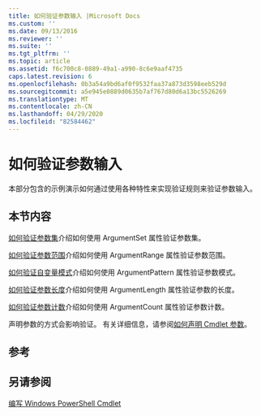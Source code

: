 ```yaml
---
title: 如何验证参数输入 |Microsoft Docs
ms.custom: ''
ms.date: 09/13/2016
ms.reviewer: ''
ms.suite: ''
ms.tgt_pltfrm: ''
ms.topic: article
ms.assetid: f6c700c8-0889-49a1-a990-8c6e9aaf4735
caps.latest.revision: 6
ms.openlocfilehash: 0b3a54a9bd6af0f9532faa37a873d3598eeb529d
ms.sourcegitcommit: a5e945e0889d0635b7af767d80d6a13bc5526269
ms.translationtype: MT
ms.contentlocale: zh-CN
ms.lasthandoff: 04/29/2020
ms.locfileid: "82584462"
---
```

# <a name="how-to-validate-parameter-input"></a>如何验证参数输入

本部分包含的示例演示如何通过使用各种特性来实现验证规则来验证参数输入。

## <a name="in-this-section"></a>本节内容

[如何验证参数集](./how-to-validate-an-argument-set.md)介绍如何使用 ArgumentSet 属性验证参数集。

[如何验证参数范围](./how-to-validate-an-argument-range.md)介绍如何使用 ArgumentRange 属性验证参数范围。

[如何验证自变量模式](./how-to-validate-an-argument-pattern.md)介绍如何使用 ArgumentPattern 属性验证参数模式。

[如何验证参数长度](./how-to-validate-the-argument-length.md)介绍如何使用 ArgumentLength 属性验证参数的长度。

[如何验证参数计数](./how-to-validate-an-argument-count.md)介绍如何使用 ArgumentCount 属性验证参数计数。

声明参数的方式会影响验证。 有关详细信息，请参阅[如何声明 Cmdlet 参数](./how-to-declare-cmdlet-parameters.md)。

## <a name="reference"></a>参考

## <a name="see-also"></a>另请参阅

[编写 Windows PowerShell Cmdlet](./writing-a-windows-powershell-cmdlet.md)
